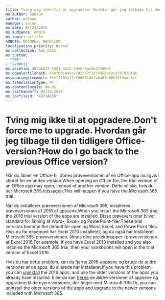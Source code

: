```yaml
---
title: Tving mig ikke til at opgradere. Hvordan går jeg tilbage til den tidligere Office-version?
ms.author: pebaum
author: pebaum
manager: jecon
ms.date: 04/21/2020
ms.audience: Admin
ms.topic: article
ROBOTS: NOINDEX, NOFOLLOW
localization_priority: Normal
ms.collection: Adm_O365
ms.custom:
- "265"
- "2200012"
ms.assetid: 49da6d22-6821-42a3-ade8-8acbb27260d5
ms.openlocfilehash: 6d8f0dc4abe2782567f1d36455be2ce747b20fab
ms.sourcegitcommit: 55eff703a17e500681d8fa6a87eb067019ade3cc
ms.translationtype: MT
ms.contentlocale: da-DK
ms.lasthandoff: 04/22/2020
ms.locfileid: "43714836"
---
```

# <a name="dont-force-me-to-upgrade-how-do-i-go-back-to-the-previous-office-version"></a><span data-ttu-id="b91c4-103">Tving mig ikke til at opgradere.</span><span class="sxs-lookup"><span data-stu-id="b91c4-103">Don't force me to upgrade.</span></span> <span data-ttu-id="b91c4-104">Hvordan går jeg tilbage til den tidligere Office-version?</span><span class="sxs-lookup"><span data-stu-id="b91c4-104">How do I go back to the previous Office version?</span></span>

<span data-ttu-id="b91c4-105">Når du åbner en Office-fil, åbnes prøveversionen af en Office-app muligvis i stedet for en anden version.</span><span class="sxs-lookup"><span data-stu-id="b91c4-105">When opening an Office file, the trial version of an Office app may open, instead of another version.</span></span> <span data-ttu-id="b91c4-106">Dette vil ske, hvis du har Microsoft 365 retssagen.</span><span class="sxs-lookup"><span data-stu-id="b91c4-106">This will happen if you have the Microsoft 365 trial.</span></span>
  
<span data-ttu-id="b91c4-107">Når du installerer prøveversionen af Microsoft 365, installeres prøveversionen af 2016 af appsene.</span><span class="sxs-lookup"><span data-stu-id="b91c4-107">When you install the Microsoft 365 trial, the 2016 trial version of the apps are installed.</span></span> <span data-ttu-id="b91c4-108">Disse prøveversioner bliver standard for åbning af Word-, Excel- og PowerPoint-filer.</span><span class="sxs-lookup"><span data-stu-id="b91c4-108">These trial versions become the default for opening Word, Excel, and PowerPoint files.</span></span> <span data-ttu-id="b91c4-109">Hvis du for eksempel har Excel 2013 installeret, og du også har installeret Microsoft 365-prøveversionen, åbnes dine projektmapper i prøveversionen af Excel 2016.</span><span class="sxs-lookup"><span data-stu-id="b91c4-109">For example, if you have Excel 2013 installed and you also installed the Microsoft 365 trial, then your workbooks will open in the trial version of Excel 2016.</span></span>
  
<span data-ttu-id="b91c4-110">Hvis du har dette problem, kan du [fjerne](https://support.office.com/article/9dd49b83-264a-477a-8fcc-2fdf5dbf61d8.aspx) 2016-appsene og bruge de ældre versioner af de apps, du allerede har installeret.</span><span class="sxs-lookup"><span data-stu-id="b91c4-110">If you have this problem, you can [uninstall](https://support.office.com/article/9dd49b83-264a-477a-8fcc-2fdf5dbf61d8.aspx) the 2016 apps, and use the older versions of the apps you already have installed.</span></span> <span data-ttu-id="b91c4-111">Eller du kan [fjerne](https://support.office.com/article/9dd49b83-264a-477a-8fcc-2fdf5dbf61d8.aspx) de ældre versioner af appsene og opgradere til de nyere versioner, der følger med Microsoft 365.</span><span class="sxs-lookup"><span data-stu-id="b91c4-111">Or, you can [uninstall](https://support.office.com/article/9dd49b83-264a-477a-8fcc-2fdf5dbf61d8.aspx) the older versions of the apps and upgrade to the newer versions included with Microsoft 365.</span></span>
